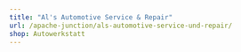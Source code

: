 ```yaml
---
title: "Al's Automotive Service & Repair"
url: /apache-junction/als-automotive-service-und-repair/
shop: Autowerkstatt
---
```

